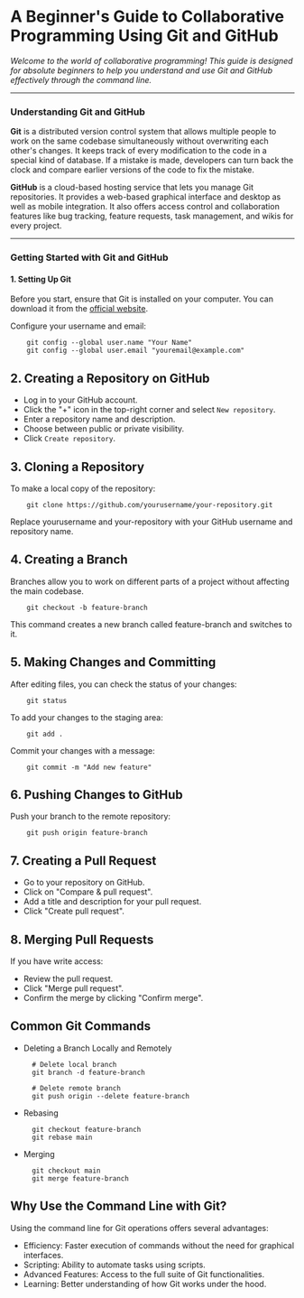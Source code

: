 # A Beginner's Guide to Collaborative Programming Using Git and GitHub

*Welcome to the world of collaborative programming! This guide is designed for absolute beginners to help you understand and use Git and GitHub effectively through the command line.*

---

### Understanding Git and GitHub

**Git** is a distributed version control system that allows multiple people to work on the same codebase simultaneously without overwriting each other's changes. It keeps track of every modification to the code in a special kind of database. If a mistake is made, developers can turn back the clock and compare earlier versions of the code to fix the mistake.

**GitHub** is a cloud-based hosting service that lets you manage Git repositories. It provides a web-based graphical interface and desktop as well as mobile integration. It also offers access control and collaboration features like bug tracking, feature requests, task management, and wikis for every project.

---

### Getting Started with Git and GitHub

#### 1. Setting Up Git

Before you start, ensure that Git is installed on your computer. You can download it from the [official website](https://git-scm.com/downloads).

Configure your username and email:

        git config --global user.name "Your Name"
        git config --global user.email "youremail@example.com"




## 2. Creating a Repository on GitHub

- Log in to your GitHub account.
- Click the "+" icon in the top-right corner and select `New repository`.
- Enter a repository name and description.
- Choose between public or private visibility.
- Click `Create repository`.

## 3. Cloning a Repository

To make a local copy of the repository:

        git clone https://github.com/yourusername/your-repository.git

Replace yourusername and your-repository with your GitHub username and repository name.

## 4. Creating a Branch

Branches allow you to work on different parts of a project without affecting the main codebase.

        git checkout -b feature-branch

This command creates a new branch called feature-branch and switches to it.

## 5. Making Changes and Committing

After editing files, you can check the status of your changes:

        git status

To add your changes to the staging area:

        git add .

Commit your changes with a message:

        git commit -m "Add new feature"


## 6. Pushing Changes to GitHub

Push your branch to the remote repository:

        git push origin feature-branch

## 7. Creating a Pull Request

- Go to your repository on GitHub.
- Click on "Compare & pull request".
- Add a title and description for your pull request.
- Click "Create pull request".

 ## 8. Merging Pull Requests

If you have write access:

- Review the pull request.
- Click "Merge pull request".
- Confirm the merge by clicking "Confirm merge".

## Common Git Commands
- Deleting a Branch Locally and Remotely

        # Delete local branch
        git branch -d feature-branch

        # Delete remote branch
        git push origin --delete feature-branch

- Rebasing

        git checkout feature-branch
        git rebase main

- Merging

        git checkout main
        git merge feature-branch

## Why Use the Command Line with Git?
Using the command line for Git operations offers several advantages:

- Efficiency: Faster execution of commands without the need for graphical interfaces.
- Scripting: Ability to automate tasks using scripts.
- Advanced Features: Access to the full suite of Git functionalities.
- Learning: Better understanding of how Git works under the hood.
